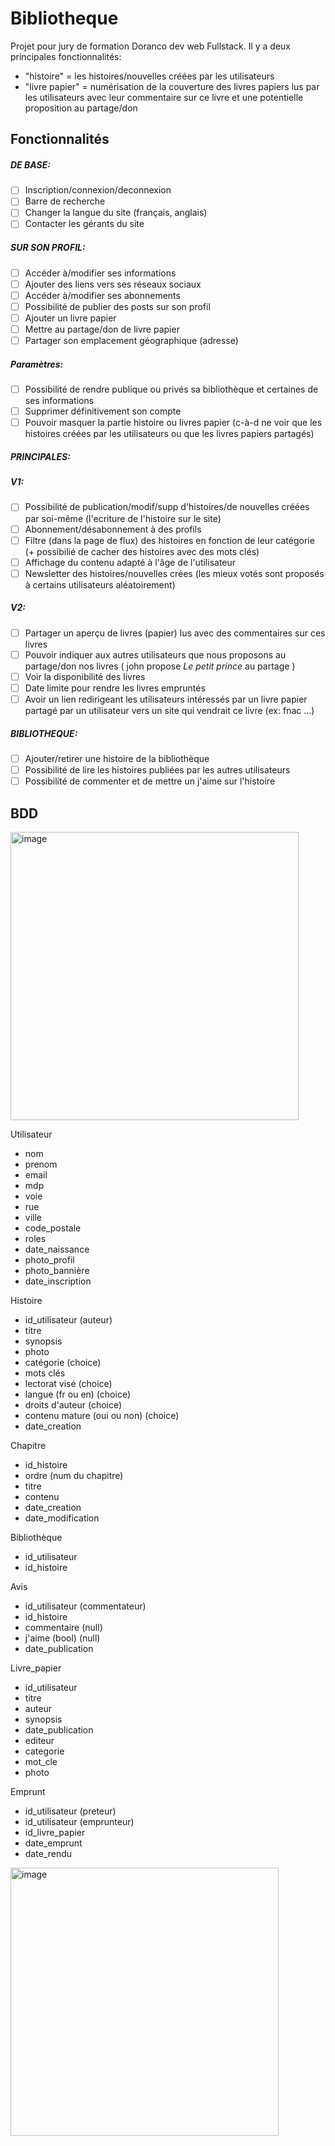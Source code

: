 # Bibliotheque
Projet pour jury de formation Doranco dev web Fullstack.
Il y a deux principales fonctionnalités: 
- "histoire" = les histoires/nouvelles créées par les utilisateurs 
- "livre papier" = numérisation de la couverture des livres papiers lus par les utilisateurs avec leur commentaire sur ce livre et une potentielle proposition au partage/don


## Fonctionnalités

##### DE BASE:
- [ ] Inscription/connexion/deconnexion
- [ ] Barre de recherche
- [ ] Changer la langue du site (français, anglais)
- [ ] Contacter les gérants du site

##### SUR SON PROFIL:
- [ ] Accéder à/modifier ses informations
- [ ] Ajouter des liens vers ses réseaux sociaux
- [ ] Accéder à/modifier ses abonnements
- [ ] Possibilité de publier des posts sur son profil
- [ ] Ajouter un livre papier 
- [ ] Mettre au partage/don de livre papier
- [ ] Partager son emplacement géographique (adresse)
##### Paramètres:
- [ ] Possibilité de rendre publique ou privés sa bibliothèque et certaines de ses informations
- [ ] Supprimer définitivement son compte
- [ ] Pouvoir masquer la partie histoire ou livres papier (c-à-d ne voir que les histoires créées par les utilisateurs ou que les livres papiers partagés) 

##### PRINCIPALES:
##### V1:
- [ ] Possibilité de publication/modif/supp d'histoires/de nouvelles créées par soi-même (l'ecriture de l'histoire sur le site)
- [ ] Abonnement/désabonnement à des profils
- [ ] Filtre (dans la page de flux) des histoires en fonction de leur catégorie (+ possibilié de cacher des histoires avec des mots clés)
- [ ] Affichage du contenu adapté à l'âge de l'utilisateur
- [ ] Newsletter des histoires/nouvelles crées (les mieux votés sont proposés à certains utilisateurs aléatoirement) 

##### V2:
- [ ] Partager un aperçu de livres (papier) lus avec des commentaires sur ces livres
- [ ] Pouvoir indiquer aux autres utilisateurs que nous proposons au partage/don nos livres ( john propose *Le petit prince* au partage )
- [ ] Voir la disponibilité des livres
- [ ] Date limite pour rendre les livres empruntés
- [ ] Avoir un lien redirigeant les utilisateurs intéressés par un livre papier partagé par un utilisateur vers un site qui vendrait ce livre (ex: fnac ...) 

##### BIBLIOTHEQUE:
- [ ] Ajouter/retirer une histoire de la bibliothèque
- [ ] Possibilité de lire les histoires publiées par les autres utilisateurs 
- [ ] Possibilité de commenter et de mettre un j'aime sur l'histoire 

<!--
## Pages

- [ ] Inscription/connexion
- [ ] Accueil
- [ ] Son Profil
- [ ] (Consulter le) Profil d'un utilisateur
- [ ] Page de flux d'histoires d'autres utilisateurs (triés par date de création décroissante**)
- [ ] Page de flux de livres papier
- [ ] Aperçu d'une histoire (photo, synopsis, mots clés, ...)

- [ ] Créer la couverture de l'histoire (photo, titre, synopsis, catégories, mots clés, lectorat visé, langue (fr ou en), droits d'auteur, contenu choquant ou non)
- [ ] Ecrire l'histoire (nom du chapitre puis textarea, bouton d'enregistrement/suppression

- [ ] Créer la description d'un livre papier

- [ ] Gérer mes histoires
- [ ] Gérer mes livres papiers proposés au partage / et non proposé au partage (pages diff)

(footer)
- [ ] Mentions légales : Politique de confidentialité, conditions générales d'utilisation, directives relatives au contenu, rgpd
- [ ] A propos
- [ ] Equipe
- [ ] Gestion des préférences concernant les cookies

** plus tard trier en fonction des goûts de l'utilisateur 
-->

## BDD

<img width="461" alt="image" src="https://user-images.githubusercontent.com/100844563/199120183-0b0e84e0-51e0-492b-badf-dcba3a138182.png">


Utilisateur
- nom
- prenom
- email
- mdp
- voie
- rue 
- ville
- code_postale
- roles
- date_naissance
- photo_profil
- photo_bannière
- date_inscription

Histoire
- id_utilisateur (auteur)
- titre
- synopsis
- photo
- catégorie (choice)
- mots clés
- lectorat visé (choice)
- langue (fr ou en) (choice)
- droits d'auteur (choice)
- contenu mature (oui ou non) (choice)
- date_creation

Chapitre
- id_histoire
- ordre (num du chapitre)
- titre
- contenu
- date_creation
- date_modification

Bibliothèque
- id_utilisateur 
- id_histoire

Avis
- id_utilisateur (commentateur)
- id_histoire
- commentaire (null)
- j'aime (bool) (null)
- date_publication

Livre_papier
- id_utilisateur
- titre
- auteur
- synopsis
- date_publication
- editeur
- categorie
- mot_cle
- photo 

Emprunt
- id_utilisateur (preteur)
- id_utilisateur (emprunteur)
- id_livre_papier
- date_emprunt
- date_rendu

<img width="429" alt="image" src="https://user-images.githubusercontent.com/100844563/199812045-5c571f8a-a271-4c07-8b98-92a8c953dd5a.png">


